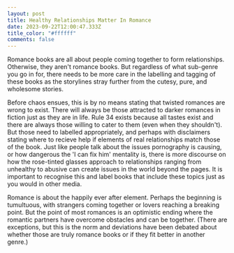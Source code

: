 ```yaml
---
layout: post
title: Healthy Relationships Matter In Romance
date: 2023-09-22T12:00:47.333Z
title_color: "#ffffff"
comments: false
---
```

R﻿omance books are all about people coming together to form relationships. Otherwise, they aren't romance books. But regardless of what sub-genre you go in for, there needs to be more care in the labelling and tagging of these books as the storylines stray further from the cutesy, pure, and wholesome stories.

B﻿efore chaos ensues, this is by no means stating that twisted romances are wrong to exist. There will always be those attracted to darker romances in fiction just as they are in life. Rule 34 exists because all tastes exist and there are always those willing to cater to them (even when they shouldn't). But those need to labelled appropriately, and perhaps with disclaimers stating where to recieve help if elements of real relationships match those of the book. Just like people talk about the issues pornography is causing, or how dangerous the 'I can fix him' mentality is, there is more discourse on how the rose-tinted glasses approach to relationships ranging from unhealthy to abusive can create issues in the world beyond the pages. It is important to recognise this and label books that include these topics just as you would in other media.

R﻿omance is about the happily ever after element. Perhaps the beginning is tumultuous, with strangers coming together or lovers reaching a breaking point. But the point of most romances is an optimistic ending where the romantic partners have overcome obstacles and can be together. (There are exceptions, but this is the norm and deviations have been debated about whether those are truly romance books or if they fit better in another genre.)
